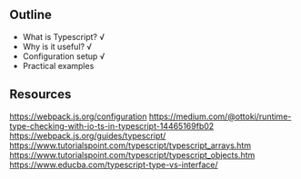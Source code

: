## Outline
* What is Typescript? √
* Why is it useful? √
* Configuration setup √
* Practical examples 

## Resources
https://webpack.js.org/configuration
https://medium.com/@ottoki/runtime-type-checking-with-io-ts-in-typescript-14465169fb02
https://webpack.js.org/guides/typescript/
https://www.tutorialspoint.com/typescript/typescript_arrays.htm
https://www.tutorialspoint.com/typescript/typescript_objects.htm
https://www.educba.com/typescript-type-vs-interface/
